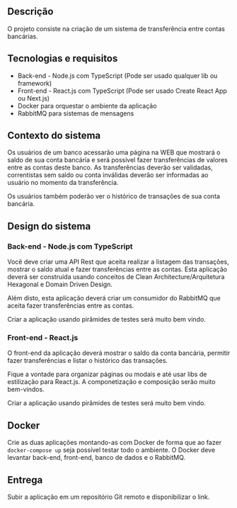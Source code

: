 ## Descrição

O projeto consiste na criação de um sistema de transferência entre contas bancárias.

## Tecnologias e requisitos

* Back-end - Node.js com TypeScript (Pode ser usado qualquer lib ou framework)
* Front-end - React.js com TypeScript (Pode ser usado Create React App ou Next.js)
* Docker para orquestar o ambiente da aplicação
* RabbitMQ para sistemas de mensagens

## Contexto do sistema

Os usuários de um banco acessarão uma página na WEB que mostrará o saldo de sua conta bancária e será possível fazer
transferências de valores entre as contas deste banco. As transferências deverão ser validadas, correntistas sem saldo
ou conta inválidas deverão ser informadas ao usuário no momento da transferência.

Os usuários também poderão ver o histórico de transações de sua conta bancária.

## Design do sistema

### Back-end - Node.js com TypeScript

Você deve criar uma API Rest que aceita realizar a listagem das transações, mostrar o saldo atual e fazer transferências entre as contas.
Esta aplicação deverá ser construída usando conceitos de Clean Architecture/Arquitetura Hexagonal e Domain Driven Design.

Além disto, esta aplicação deverá criar um consumidor do RabbitMQ que aceita fazer transferências entre as contas.

Criar a aplicação usando pirâmides de testes será muito bem vindo.

### Front-end - React.js

O front-end da aplicação deverá mostrar o saldo da conta bancária, permitir fazer transferências e listar o histórico das transações.

Fique a vontade para organizar páginas ou modais e até usar libs de estilização para React.js. A componetização e composição serão muito
bem-vindos.

Criar a aplicação usando pirâmides de testes será muito bem vindo.

## Docker

Crie as duas aplicações montando-as com Docker de forma que ao fazer `docker-compose up` seja possível testar todo o ambiente. 
O Docker deve levantar back-end, front-end, banco de dados e o RabbitMQ.

## Entrega

Subir a aplicação em um repositório Git remoto e disponibilizar o link.

